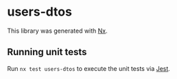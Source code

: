 # users-dtos

This library was generated with [Nx](https://nx.dev).

## Running unit tests

Run `nx test users-dtos` to execute the unit tests via [Jest](https://jestjs.io).
